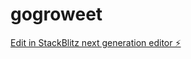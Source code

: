 # gogroweet

[Edit in StackBlitz next generation editor ⚡️](https://stackblitz.com/~/github.com/tamercodellc/gogroweet)